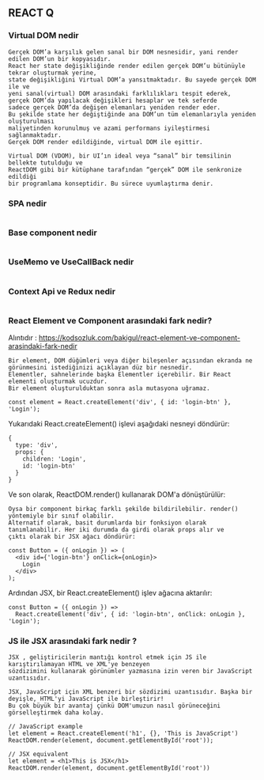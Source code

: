 ## REACT Q

### Virtual DOM nedir
```
Gerçek DOM’a karşılık gelen sanal bir DOM nesnesidir, yani render edilen DOM’un bir kopyasıdır. 
React her state değişikliğinde render edilen gerçek DOM’u bütünüyle tekrar oluşturmak yerine, 
state değişikliğini Virtual DOM’a yansıtmaktadır. Bu sayede gerçek DOM ile ve 
yeni sanal(virtual) DOM arasındaki farklılıkları tespit ederek, 
gerçek DOM’da yapılacak değişikleri hesaplar ve tek seferde 
sadece gerçek DOM’da değişen elemanları yeniden render eder. 
Bu şekilde state her değiştiğinde ana DOM’un tüm elemanlarıyla yeniden oluşturulması 
maliyetinden korunulmuş ve azami performans iyileştirmesi sağlanmaktadır. 
Gerçek DOM render edildiğinde, virtual DOM ile eşittir. 
```
```
Virtual DOM (VDOM), bir UI’ın ideal veya “sanal” bir temsilinin bellekte tutulduğu ve 
ReactDOM gibi bir kütüphane tarafından “gerçek” DOM ​​ile senkronize edildiği 
bir programlama konseptidir. Bu sürece uyumlaştırma denir.
```
### SPA nedir
```

```
### Base component nedir
```

```
### UseMemo ve UseCallBack nedir
```

```
### Context Api ve Redux nedir
```

```
### React Element ve Component arasındaki fark nedir?
Alıntıdır : https://kodsozluk.com/bakigul/react-element-ve-component-arasindaki-fark-nedir
```
Bir element, DOM düğümleri veya diğer bileşenler açısından ekranda ne görünmesini istediğinizi açıklayan düz bir nesnedir. 
Elementler, sahnelerinde başka Elementler içerebilir. Bir React elementi oluşturmak ucuzdur. 
Bir element oluşturulduktan sonra asla mutasyona uğramaz.

const element = React.createElement('div', { id: 'login-btn' }, 'Login');
```
Yukarıdaki React.createElement() işlevi aşağıdaki nesneyi döndürür:
```
{
  type: 'div',
  props: {
    children: 'Login',
    id: 'login-btn'
  }
}
```
Ve son olarak, ReactDOM.render() kullanarak DOM'a dönüştürülür:
```
Oysa bir component birkaç farklı şekilde bildirilebilir. render() yöntemiyle bir sınıf olabilir. 
Alternatif olarak, basit durumlarda bir fonksiyon olarak tanımlanabilir. Her iki durumda da girdi olarak props alır ve 
çıktı olarak bir JSX ağacı döndürür:

const Button = ({ onLogin }) => (
  <div id={'login-btn'} onClick={onLogin}>
    Login
  </div>
);
```
Ardından JSX, bir React.createElement() işlev ağacına aktarılır:
```
const Button = ({ onLogin }) =>
  React.createElement('div', { id: 'login-btn', onClick: onLogin }, 'Login');
```
### JS ile JSX arasındaki fark nedir ? 
```
JSX , geliştiricilerin mantığı kontrol etmek için JS ile karıştırılamayan HTML ve XML'ye benzeyen 
sözdizimini kullanarak görünümler yazmasına izin veren bir JavaScript uzantısıdır.

```
```
JSX, JavaScript için XML benzeri bir sözdizimi uzantısıdır. Başka bir deyişle, HTML'yi JavaScript ile birleştirir! 
Bu çok büyük bir avantaj çünkü DOM'umuzun nasıl görüneceğini görselleştirmek daha kolay.
```
```
// JavaScript example
let element = React.createElement('h1', {}, 'This is JavaScript')
ReactDOM.render(element, document.getElementById('root'));

// JSX equivalent
let element = <h1>This is JSX</h1>
ReactDOM.render(element, document.getElementById('root'))
```






